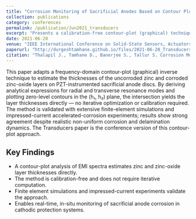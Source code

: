 ```yaml
---
title: "Corrosion Monitoring of Sacrificial Anodes Based on Contour Plot Analysis of Electro-Mechanical Impedance Spectra"
collection: publications
category: conferences
permalink: /publication/Jun2021_transducers
excerpt: "Presents a calibration-free contour-plot (graphical) technique to extract zinc and zinc-oxide film thicknesses from resonance frequencies in EMI spectra. Validated with FEA and impressed-current corrosion experiments, the method is computationally light and suitable for in-situ anode health monitoring."
date: 2021-06-20
venue: "IEEE International Conference on Solid-State Sensors, Actuators and Microsystems (Transducers)"
paperurl: "http://durgeshtamhane.github.io/files/2021-06-20_Transducers.pdf"
citation: "Thalapil J., Tamhane D., Banerjee S., Tallur S. Corrosion Monitoring of Sacrificial Anodes Based on Contour Plot Analysis of Electro-Mechanical Impedance Spectra. Proc. Transducers 2021."
---
```




This paper adapts a frequency-domain contour-plot (graphical) inverse technique to estimate the thicknesses of the uncorroded zinc and corroded zinc-oxide layers on PZT-instrumented sacrificial anode discs. By deriving analytical expressions for radial and transverse resonance modes and plotting zero-level contours in the (h₁, h₂) plane, the intersection yields the layer thicknesses directly — no iterative optimization or calibration required. The method is validated with extensive finite-element simulations and impressed-current accelerated-corrosion experiments; results show strong agreement despite realistic non-uniform corrosion and delamination dynamics. The Transducers paper is the conference version of this contour-plot approach.

## Key Findings
- A contour-plot analysis of EMI spectra estimates zinc and zinc-oxide layer thicknesses directly.  
- The method is calibration-free and does not require iterative computation.  
- Finite element simulations and impressed-current experiments validate the approach.  
- Enables real-time, in-situ monitoring of sacrificial anode corrosion in cathodic protection systems.  


